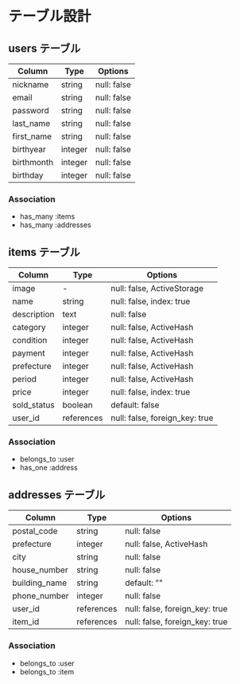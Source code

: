# テーブル設計

## users テーブル

| Column     | Type    | Options     |
| ---------- | ------- | ----------- |
| nickname   | string  | null: false |
| email      | string  | null: false |
| password   | string  | null: false |
| last_name  | string  | null: false |
| first_name | string  | null: false |
| birthyear  | integer | null: false |
| birthmonth | integer | null: false |
| birthday   | integer | null: false |

### Association

- has_many :items
- has_many :addresses

## items テーブル

| Column      | Type       | Options                        |
| ----------- | ---------- | ------------------------------ |
| image       | -          | null: false, ActiveStorage     |
| name        | string     | null: false, index: true       |
| description | text       | null: false                    |
| category    | integer    | null: false, ActiveHash        |
| condition   | integer    | null: false, ActiveHash        |
| payment     | integer    | null: false, ActiveHash        |
| prefecture  | integer    | null: false, ActiveHash        |
| period      | integer    | null: false, ActiveHash        |
| price       | integer    | null: false, index: true       |
| sold_status | boolean    | default: false                 |
| user_id     | references | null: false, foreign_key: true |

### Association

- belongs_to :user
- has_one :address

## addresses テーブル

| Column        | Type       | Options                        |
| ------------- | ---------- | ------------------------------ |
| postal_code   | string     | null: false                    |
| prefecture    | integer    | null: false, ActiveHash        |
| city          | string     | null: false                    |
| house_number  | string     | null: false                    |
| building_name | string     | default: ""                    |
| phone_number  | integer    | null: false                    |
| user_id       | references | null: false, foreign_key: true |
| item_id       | references | null: false, foreign_key: true |

### Association

- belongs_to :user
- belongs_to :item